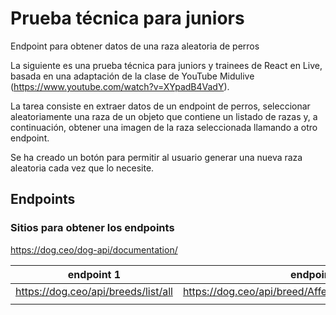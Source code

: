 # Prueba técnica para juniors
Endpoint para obtener datos de una raza aleatoria de perros

La siguiente es una prueba técnica para juniors y trainees de React en Live, basada en una adaptación de la clase de YouTube Midulive (https://www.youtube.com/watch?v=XYpadB4VadY).

La tarea consiste en extraer datos de un endpoint de perros, seleccionar aleatoriamente una raza de un objeto que contiene un listado de razas y, a continuación, obtener una imagen de la raza seleccionada llamando a otro endpoint.

Se ha creado un botón para permitir al usuario generar una nueva raza aleatoria cada vez que lo necesite.

## Endpoints
### Sitios para obtener los endpoints
https://dog.ceo/dog-api/documentation/

| endpoint 1  |  endpoint 2 |
| ------------ | ------------ |
|  https://dog.ceo/api/breeds/list/all |https://dog.ceo/api/breed/Affenpinscher/images/random  |
|   |   |




